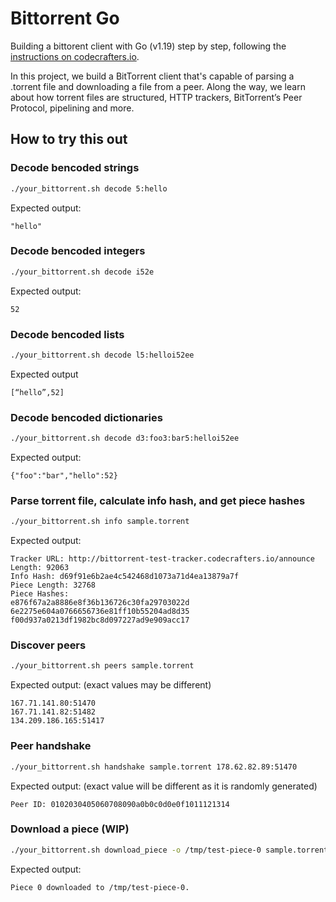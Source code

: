 # Bittorrent Go

Building a bittorent client with Go (v1.19) step by step, following the [instructions on codecrafters.io](https://app.codecrafters.io/courses/bittorrent/overview).

In this project, we build a BitTorrent client that's capable of parsing a
.torrent file and downloading a file from a peer. Along the way, we learn
about how torrent files are structured, HTTP trackers, BitTorrent’s Peer
Protocol, pipelining and more.

## How to try this out

### Decode bencoded strings

```sh
./your_bittorrent.sh decode 5:hello
```

Expected output:
```
"hello"
```

### Decode bencoded integers

```sh
./your_bittorrent.sh decode i52e
```

Expected output:
```
52
```

### Decode bencoded lists

```sh
./your_bittorrent.sh decode l5:helloi52ee
```

Expected output
```
[“hello”,52]
```

### Decode bencoded dictionaries

```sh
./your_bittorrent.sh decode d3:foo3:bar5:helloi52ee
```

Expected output:
```
{"foo":"bar","hello":52}
```

### Parse torrent file, calculate info hash, and get piece hashes

```sh
./your_bittorrent.sh info sample.torrent
```

Expected output:
```
Tracker URL: http://bittorrent-test-tracker.codecrafters.io/announce
Length: 92063
Info Hash: d69f91e6b2ae4c542468d1073a71d4ea13879a7f
Piece Length: 32768
Piece Hashes:
e876f67a2a8886e8f36b136726c30fa29703022d
6e2275e604a0766656736e81ff10b55204ad8d35
f00d937a0213df1982bc8d097227ad9e909acc17
```

### Discover peers

```sh
./your_bittorrent.sh peers sample.torrent
```

Expected output:
(exact values may be different)
```
167.71.141.80:51470
167.71.141.82:51482
134.209.186.165:51417
```

### Peer handshake

```sh
./your_bittorrent.sh handshake sample.torrent 178.62.82.89:51470
```

Expected output:
(exact value will be different as it is randomly generated)
```
Peer ID: 0102030405060708090a0b0c0d0e0f1011121314
```

### Download a piece (WIP)

```sh
./your_bittorrent.sh download_piece -o /tmp/test-piece-0 sample.torrent 0
```

Expected output:
```
Piece 0 downloaded to /tmp/test-piece-0.
```

